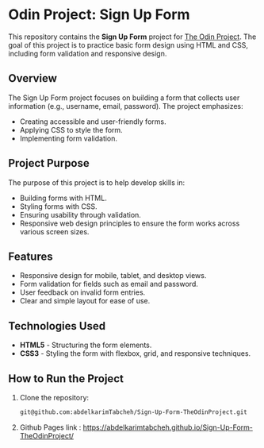 # Odin Project: Sign Up Form

This repository contains the **Sign Up Form** project for [The Odin Project](https://www.theodinproject.com/). The goal of this project is to practice basic form design using HTML and CSS, including form validation and responsive design.

## Overview

The Sign Up Form project focuses on building a form that collects user information (e.g., username, email, password). The project emphasizes:
- Creating accessible and user-friendly forms.
- Applying CSS to style the form.
- Implementing form validation.

## Project Purpose

The purpose of this project is to help develop skills in:
- Building forms with HTML.
- Styling forms with CSS.
- Ensuring usability through validation.
- Responsive web design principles to ensure the form works across various screen sizes.

## Features

- Responsive design for mobile, tablet, and desktop views.
- Form validation for fields such as email and password.
- User feedback on invalid form entries.
- Clear and simple layout for ease of use.

## Technologies Used

- **HTML5** - Structuring the form elements.
- **CSS3** - Styling the form with flexbox, grid, and responsive techniques.

## How to Run the Project

1. Clone the repository:
   ```bash
   git@github.com:abdelkarimTabcheh/Sign-Up-Form-TheOdinProject.git
2. Github Pages link : https://abdelkarimtabcheh.github.io/Sign-Up-Form-TheOdinProject/

